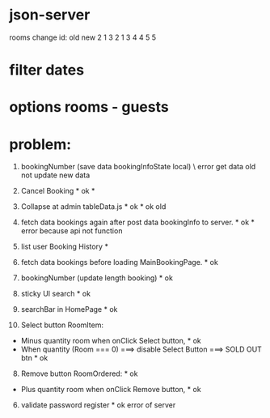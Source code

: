 # json-server

rooms change id:
old new
2 1
3 2
1 3
4 4
5 5

# filter dates

# options rooms - guests

# problem:

1. bookingNumber (save data bookingInfoState local) \ error get data old not update new data

2. Cancel Booking \* ok \*
3. Collapse at admin tableData.js \* ok \* ok old
4. fetch data bookings again after post data bookingInfo to server. \* ok \* error because api not function
5. list user Booking History \*
6. fetch data bookings before loading MainBookingPage. \* ok
7. bookingNumber (update length booking) \* ok
8. sticky UI search \* ok
9. searchBar in HomePage \* ok
10. Select button RoomItem:

- Minus quantity room when onClick Select button, \* ok
- When quantity (Room === 0) ===> disable Select Button ===> SOLD OUT btn \* ok

8. Remove button RoomOrdered: \* ok

- Plus quantity room when onClick Remove button, \* ok

6. validate password register \* ok error of server
